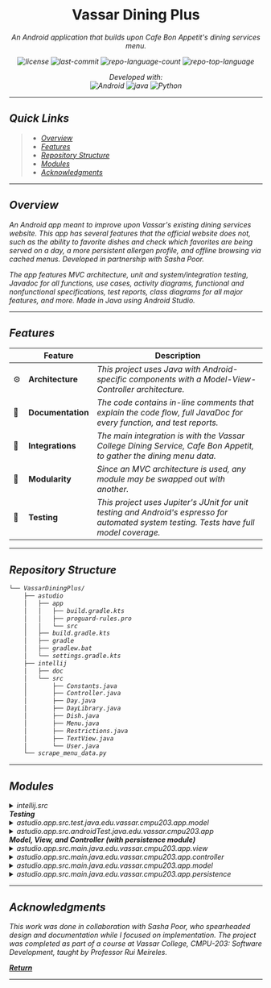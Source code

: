 <p align="center">
    <h1 align="center">Vassar Dining Plus</h1>
</p>
<p align="center">
    <em>An Android application that builds upon Cafe Bon Appetit's dining services menu. 
</p>
<p align="center">
	<img src="https://img.shields.io/github/license/InformationlessUsername/VassarDiningPlus?style=flat&color=0080ff" alt="license">
	<img src="https://img.shields.io/github/last-commit/InformationlessUsername/VassarDiningPlus?style=flat&color=0080ff" alt="last-commit">
	<img src="https://img.shields.io/github/languages/count/InformationlessUsername/VassarDiningPlus?style=flat&color=0080ff" alt="repo-language-count">
	<img src="https://img.shields.io/github/languages/top/InformationlessUsername/VassarDiningPlus?style=flat&color=0080ff" alt="repo-top-language">
<p>
<p align="center">
		<em>Developed with:</em>
<br/>
	<img src="https://img.shields.io/badge/Android-3DDC84.svg?style=flat&logo=Android&logoColor=white" alt="Android">
	<img src="https://img.shields.io/badge/java-%23ED8B00.svg?style=flat&logo=openjdk&logoColor=white" alt="java">
	<img src="https://img.shields.io/badge/Python-3776AB.svg?style=flat&logo=Python&logoColor=white" alt="Python">
</p>
<hr>

## Quick Links

> - [ Overview](#-overview)
> - [ Features](#-features)
> - [ Repository Structure](#-repository-structure)
> - [ Modules](#-modules)
> - [ Acknowledgments](#-acknowledgments)

---

## Overview

An Android app meant to improve upon Vassar's existing dining services website. This app has several features that the official website does not, such as the ability to favorite dishes and check which favorites are being served on a day, a more persistent allergen profile, and offline browsing via cached menus. Developed in partnership with Sasha Poor.

The app features MVC architecture, unit and system/integration testing, Javadoc for all functions, use cases, activity diagrams, functional and nonfunctional specifications, test reports, class diagrams for all major features, and more. Made in Java using Android Studio.

---

## Features

|     | Feature           | Description                                                                                                                               |
| --- | ----------------- | ----------------------------------------------------------------------------------------------------------------------------------------- |
| ⚙️  | **Architecture**  | _This project uses Java with Android-specific components with a Model-View-Controller architecture._                                      |
| 📄  | **Documentation** | _The code contains in-line comments that explain the code flow, full JavaDoc for every function, and test reports._                       |
| 🔌  | **Integrations**  | _The main integration is with the Vassar College Dining Service, Cafe Bon Appetit, to gather the dining menu data._                       |
| 🧩  | **Modularity**    | _Since an MVC architecture is used, any module may be swapped out with another._                                                          |
| 🧪  | **Testing**       | _This project uses Jupiter's JUnit for unit testing and Android's espresso for automated system testing. Tests have full model coverage._ |

---

## Repository Structure

```sh
└── VassarDiningPlus/
    ├── astudio
    │   ├── app
    │   │   ├── build.gradle.kts
    │   │   ├── proguard-rules.pro
    │   │   └── src
    │   ├── build.gradle.kts
    │   ├── gradle
    │   ├── gradlew.bat
    │   └── settings.gradle.kts
    ├── intellij
    │   ├── doc
    │   └── src
    │       ├── Constants.java
    │       ├── Controller.java
    │       ├── Day.java
    │       ├── DayLibrary.java
    │       ├── Dish.java
    │       ├── Menu.java
    │       ├── Restrictions.java
    │       ├── TextView.java
    │       └── User.java
    └── scrape_menu_data.py
```

---

## Modules

<details closed><summary>intellij.src</summary>

| File                                                                                                                        | Summary                                                                                                                                                                                                                                                                                                                                                                                                                                                                                                |
| --------------------------------------------------------------------------------------------------------------------------- | ------------------------------------------------------------------------------------------------------------------------------------------------------------------------------------------------------------------------------------------------------------------------------------------------------------------------------------------------------------------------------------------------------------------------------------------------------------------------------------------------------ |
| [User.java](https://github.com/InformationlessUsername/VassarDiningPlus/blob/master/intellij/src/User.java)                 | The `User.java` file within the `intellij/src` directory serves a vital role in the VassarDiningPlus application. It represents a user profile that contains dietary restrictions. The code's function is to filter, analyze, and determine which dishes from the menu the user can consume based on their dietary restrictions.                                                                                                                                                                       |
| [Constants.java](https://github.com/InformationlessUsername/VassarDiningPlus/blob/master/intellij/src/Constants.java)       | The Constants.java file within the intellij/src directory of the VassarDiningPlus repository serves primarily to hold globally accessible, unalterable data. In this case, it stores the URL of the cafe menu webpage as a static final variable, facilitating its usage across different components of the project without redundancy or potential for error.                                                                                                                                         |
| [Controller.java](https://github.com/InformationlessUsername/VassarDiningPlus/blob/master/intellij/src/Controller.java)     | The Controller.java file in the intellij/src directory of the VassarDiningPlus repository manages the business logic of the application. It primarily handles user creation with dietary restrictions and validates these restrictions. It also provides functionalities to convert restriction IDs to restriction names and fetches menu data for a particular day based on the user's restrictions.                                                                                                  |
| [Dish.java](https://github.com/InformationlessUsername/VassarDiningPlus/blob/master/intellij/src/Dish.java)                 | The Dish.java file, within the intellij/src directory, serves as a blueprint for creating Dish objects in the VassarDiningPlus application. It manages dish information including its id, name, description, and restrictions. Through its methods, it provides functionalities like checking dish restrictions and fetching the dish's details. This file contributes to the overall data structure of the VassarDiningPlus application.                                                              |
| [TextView.java](https://github.com/InformationlessUsername/VassarDiningPlus/blob/master/intellij/src/TextView.java)         | The TextView.java file in the intellij/src directory provides a text-based interface for VassarDiningPlus application. This code accepts user inputs for dietary restrictions and a date, then retrieves and displays the corresponding meals for the given date, adhering to any user-inputted restrictions. If the user enters quit, the application will exit. The interface interacts with the Controller class to validate restrictions and create a user profile with the provided restrictions. |
| [DayLibrary.java](https://github.com/InformationlessUsername/VassarDiningPlus/blob/master/intellij/src/DayLibrary.java)     | The DayLibrary.java file is critical to the VassarDiningPlus repository, as it houses the functionality for managing the dining days. Specifically, it centralizes the creation and storage of unique Day objects, which represent specific dining days, pre-filtered by user restrictions. The design aims to avoid duplications and facilitate efficient retrieval of previously created Day objects, thus enhancing the application's performance by promoting data reusability through caching.    |
| [Restrictions.java](https://github.com/InformationlessUsername/VassarDiningPlus/blob/master/intellij/src/Restrictions.java) | The Restrictions.java code exists in the intellij/src directory of the VassarDiningPlus repository. It's primary function is to manage a map of dietary restriction IDs to their names. This includes providing features to check if a restriction ID is valid, and to retrieve corresponding names for given IDs in the context of meal planning. This contributes to overall data integrity and user customization within the application.                                                           |
| [Day.java](https://github.com/InformationlessUsername/VassarDiningPlus/blob/master/intellij/src/Day.java)                   | This java file, Day.java, in the Intellij directory of the VassarDiningPlus repository, is primarily responsible for representing a single day within the application. It maintains a map relating menu names to their corresponding menus and has fields for a user and a date. It's mainly used to construct Day instances, with provisions for caching in future updates.                                                                                                                           |
| [Menu.java](https://github.com/InformationlessUsername/VassarDiningPlus/blob/master/intellij/src/Menu.java)                 | The Menu.java file forms a crucial part of the VassarDiningPlus repository, residing within the intellij/src subdirectory. This code establishes a Menu class, which encapsulates details about a food menu, storing the menu's name and its constituent dishes. The class enables operations such as adding a dish and retrieving the menu's name or list of dishes. It also offers a formatted string representation of the menu for presenting the data in a readable layout.                       |

</details>
<b> Testing </b>
<details closed><summary>astudio.app.src.test.java.edu.vassar.cmpu203.app.model</summary>

| File                                                                                                                                                                      | Summary                                                                                                                                                                                                                                                                                                                                                                                                                                                                                                               |
| ------------------------------------------------------------------------------------------------------------------------------------------------------------------------- | --------------------------------------------------------------------------------------------------------------------------------------------------------------------------------------------------------------------------------------------------------------------------------------------------------------------------------------------------------------------------------------------------------------------------------------------------------------------------------------------------------------------- |
| [UserTest.java](https://github.com/InformationlessUsername/VassarDiningPlus/blob/master/astudio/app/src/test/java/edu/vassar/cmpu203/app/model/UserTest.java)             | This code sits within the test suite of the VassarDiningPlus application, specifically validating the User model's functionality, such as dietary restrictions and the ability to eat certain dishes. It verifies the correct functioning of these features by creating different User instances and Dish objects, then executing and checking the results of method calls, including equality checks. These tests ensure the robustness of the User class and its methods within the application's larger structure. |
| [DayTest.java](https://github.com/InformationlessUsername/VassarDiningPlus/blob/master/astudio/app/src/test/java/edu/vassar/cmpu203/app/model/DayTest.java)               | The DayTest.java file tests the functionality of the Day class in the VassarDiningPlus app. Specifically, it verifies the correct string representation of a day's menu (testToString method) and ensures that the method to filter and display only a user's favorite dishes works properly (withOnlyFavoritesOf method).                                                                                                                                                                                            |
| [DayLibraryTest.java](https://github.com/InformationlessUsername/VassarDiningPlus/blob/master/astudio/app/src/test/java/edu/vassar/cmpu203/app/model/DayLibraryTest.java) | The DayLibraryTest.java file is responsible for ensuring the correctness of two key functionalities within the VassarDiningPlus application: managing user dietary restrictions and retrieving specific day data. The file contains unit tests that confirm the data integrity when user restrictions are set and ensure the day data fetched, including station names, is as expected.                                                                                                                               |

</details>

<details closed><summary>astudio.app.src.androidTest.java.edu.vassar.cmpu203.app</summary>

| File                                                                                                                                                                             | Summary                                                                                                                                                                                                                                                                                                                                                                      |
| -------------------------------------------------------------------------------------------------------------------------------------------------------------------------------- | ---------------------------------------------------------------------------------------------------------------------------------------------------------------------------------------------------------------------------------------------------------------------------------------------------------------------------------------------------------------------------- |
| [ManageProfileTest.java](https://github.com/InformationlessUsername/VassarDiningPlus/blob/master/astudio/app/src/androidTest/java/edu/vassar/cmpu203/app/ManageProfileTest.java) | The code snippet from `ManageProfileTest.java` is responsible for conducting instrumented tests on the functionalities within the ManageProfileFragment and the navigation bar in VassarDiningPlus app. It also tests the app's favorites and restrictions memory reset feature.                                                                                             |
| [ViewDayTest.java](https://github.com/InformationlessUsername/VassarDiningPlus/blob/master/astudio/app/src/androidTest/java/edu/vassar/cmpu203/app/ViewDayTest.java)             | This code snippet belongs to the ViewDayTest.java file within the Android application part of the VassarDiningPlus repository. It provides testing functionalities for the ViewDayFragment to assess its performance and ensure it behaves as expected. It also resets the application's memory after each test to maintain a controlled environment and consistent results. |

</details>
<b>Model, View, and Controller (with persistence module) </b>
<details closed><summary>astudio.app.src.main.java.edu.vassar.cmpu203.app.view</summary>

| File                                                                                                                                                                                   | Summary                                                                                                                                                                                                                                                                                                                                                                                                                                                                                                                                              |
| -------------------------------------------------------------------------------------------------------------------------------------------------------------------------------------- | ---------------------------------------------------------------------------------------------------------------------------------------------------------------------------------------------------------------------------------------------------------------------------------------------------------------------------------------------------------------------------------------------------------------------------------------------------------------------------------------------------------------------------------------------------- |
| [MainView.java](https://github.com/InformationlessUsername/VassarDiningPlus/blob/master/astudio/app/src/main/java/edu/vassar/cmpu203/app/view/MainView.java)                           | The MainView.java file in the VassarDiningPlus repository forms the heart of the application's user interface. As part of the Android Studio's app module, it handles the presentation of different fragments within the main activity. By implementing the IMainView interface, it defines how user interactions, like clicks on the menu and profile buttons, are handled, and how they result in the display of corresponding fragments. It also manages the addition and replacement of these fragments within the application's view hierarchy. |
| [FavoritesAdapter.java](https://github.com/InformationlessUsername/VassarDiningPlus/blob/master/astudio/app/src/main/java/edu/vassar/cmpu203/app/view/FavoritesAdapter.java)           | This code defines the `FavoritesAdapter` class for the VassarDiningPlus Android application. It manages the display of the user's favorite dishes in a RecyclerView. The adapter receives a list of dishes from the menu, passes them to individual ViewHolder instances, and updates these views based on the dishes' current favorited status.                                                                                                                                                                                                     |
| [DayAdapter.java](https://github.com/InformationlessUsername/VassarDiningPlus/blob/master/astudio/app/src/main/java/edu/vassar/cmpu203/app/view/DayAdapter.java)                       | The DayAdapter.java snippet in the astudio module of the VassarDiningPlus repository is a key component of the app's user interface. It's responsible for rendering daily dining options within the app's RecyclerView object, using the Dish and Menu classes to populate each day's meal choices.                                                                                                                                                                                                                                                  |
| [ViewDayFragment.java](https://github.com/InformationlessUsername/VassarDiningPlus/blob/master/astudio/app/src/main/java/edu/vassar/cmpu203/app/view/ViewDayFragment.java)             | The code is a part of the VassarDiningPlus repository and establishes the ViewDayFragment in the Android app. This fragment provides users with the daily menu view using user-defined parameters such as date and dietary restrictions. It also interacts with the controller when the user modifies their inputs, facilitating navigation and data input checking. Additionally, it updates the app's UI to show changes and communicates with the user with snackbar messages about invalid inputs.                                               |
| [IViewDay.java](https://github.com/InformationlessUsername/VassarDiningPlus/blob/master/astudio/app/src/main/java/edu/vassar/cmpu203/app/view/IViewDay.java)                           | The code represents the IViewDay interface of the VassarDiningPlus Android application. This acts as a contract for selected views to display daily dining information and handle invalid date scenarios. Furthermore, it enables users to request specific day's details, with options to filter by favorites only. It significantly contributes to the overall functionality and user interaction of the app.                                                                                                                                      |
| [ManageProfileFragment.java](https://github.com/InformationlessUsername/VassarDiningPlus/blob/master/astudio/app/src/main/java/edu/vassar/cmpu203/app/view/ManageProfileFragment.java) | This code represents a ManageProfileFragment in the VassarDiningPlus repository. It's part of the app's interface, allowing users to manage profiles within an Android platform. The fragment handles layout inflation and utilizes RecyclerView for efficient display of large datasets, playing a crucial role in improving user profile management and personal dietary restrictions navigation.                                                                                                                                                  |
| [DishViewHolder.java](https://github.com/InformationlessUsername/VassarDiningPlus/blob/master/astudio/app/src/main/java/edu/vassar/cmpu203/app/view/DishViewHolder.java)               | The `DishViewHolder.java` file is part of the Android application in the VassarDiningPlus repository. It serves as a View Holder object for the list of food dishes. It links data from the Dish model to GUI elements, like the dish name text and the favorite dish icon. It also provides a listener to handle the favoriting/unfavoriting of dishes.                                                                                                                                                                                             |
| [IManageProfile.java](https://github.com/InformationlessUsername/VassarDiningPlus/blob/master/astudio/app/src/main/java/edu/vassar/cmpu203/app/view/IManageProfile.java)               | The IManageProfile.java file is the interface for managing user profiles in the VassarDiningPlus app. It outlines methods for updating the favorites display, setting user dietary restrictions, and interacting with favorite dishes. It also defines listener actions for updating restrictions, toggling favorite dishes, and handling user requests related to favorites and saved restrictions. This is crucial for user preferences and personalized dining options.                                                                           |
| [IMainView.java](https://github.com/InformationlessUsername/VassarDiningPlus/blob/master/astudio/app/src/main/java/edu/vassar/cmpu203/app/view/IMainView.java)                         | The IMainView.java file in the VassarDiningPlus repository forms a critical component of the app's interface. This file defines an interface with methods that respond to user interactions such as clicking on the browse or profile tabs, and manages the dynamic display of different fragments on the main view. It supports navigation through the app, contributing to a seamless user experience.                                                                                                                                             |
| [FavoritesViewHolder.java](https://github.com/InformationlessUsername/VassarDiningPlus/blob/master/astudio/app/src/main/java/edu/vassar/cmpu203/app/view/FavoritesViewHolder.java)     | The FavoritesViewHolder.java in the VassarDiningPlus repository is a critical component of the Android app's UI. It serves as the view holder for the favorites feature and manages the display of individual dishes within the Favorites section of the application. The code primarily updates the name and favorite status of a dish, changing the icon's appearance based on whether it's marked as a favorite or not. It also provides an interactive function to toggle a dish's favorite status.                                              |
| [MenuViewHolder.java](https://github.com/InformationlessUsername/VassarDiningPlus/blob/master/astudio/app/src/main/java/edu/vassar/cmpu203/app/view/MenuViewHolder.java)               | The code is a part of the VassarDiningPlus Android application interface, specifically a ViewHolder for the restaurant menu. It primarily manages the menu display by binding the menu name from the data to the corresponding view. This component contributes to the efficiency of the RecyclerView in the application by recycling the menu item views.                                                                                                                                                                                           |

</details>

<details closed><summary>astudio.app.src.main.java.edu.vassar.cmpu203.app.controller</summary>

| File                                                                                                                                                                                   | Summary                                                                                                                                                                                                                                                                                                                                                                                          |
| -------------------------------------------------------------------------------------------------------------------------------------------------------------------------------------- | ------------------------------------------------------------------------------------------------------------------------------------------------------------------------------------------------------------------------------------------------------------------------------------------------------------------------------------------------------------------------------------------------ |
| [ControllerActivity.java](https://github.com/InformationlessUsername/VassarDiningPlus/blob/master/astudio/app/src/main/java/edu/vassar/cmpu203/app/controller/ControllerActivity.java) | The ControllerActivity.java file orchestrates the main application functionalities within VassarDiningPlus. Part of the Android application structure in the repository, this code contributes to managing daily dishes, data processing, and user interaction, emphasizing on the handling of dining related data and its presentation, with dependencies on Day, DayLibrary, and Dish classes. |

</details>

<details closed><summary>astudio.app.src.main.java.edu.vassar.cmpu203.app.model</summary>

| File                                                                                                                                                                | Summary                                                                                                                                                                                                                                                                                                                                                                                                                                                                           |
| ------------------------------------------------------------------------------------------------------------------------------------------------------------------- | --------------------------------------------------------------------------------------------------------------------------------------------------------------------------------------------------------------------------------------------------------------------------------------------------------------------------------------------------------------------------------------------------------------------------------------------------------------------------------- |
| [User.java](https://github.com/InformationlessUsername/VassarDiningPlus/blob/master/astudio/app/src/main/java/edu/vassar/cmpu203/app/model/User.java)               | This code snippet defines a User class in the VassarDiningPlus project's Android application. Focal to data modeling, it portrays a user with a list of dietary restrictions, primarily used in filtering dishes shown to the user in accordance with these restrictions.                                                                                                                                                                                                         |
| [Constants.java](https://github.com/InformationlessUsername/VassarDiningPlus/blob/master/astudio/app/src/main/java/edu/vassar/cmpu203/app/model/Constants.java)     | The highlighted code is part of the VassarDiningPlus application, specifically residing in the astudio Android project. The Constants.java file serves as a centralized location for storing unchanging values, aiding in code maintainability and readability. In this case, it holds the URL for the Gordon cafe menu from the Cafe Bon Appetit website.                                                                                                                        |
| [Dish.java](https://github.com/InformationlessUsername/VassarDiningPlus/blob/master/astudio/app/src/main/java/edu/vassar/cmpu203/app/model/Dish.java)               | The `Dish.java` class models a dish, serving as a key component in the Vassar Dining Plus application. It holds essential dish-related information such as its name, description, and dietary restrictions. Additionally, it defines methods to generate a string representation of the dish and check if a specific dietary restriction applies to the dish. This class interfaces with other related objects in the application to manage the meal data.                        |
| [Restriction.java](https://github.com/InformationlessUsername/VassarDiningPlus/blob/master/astudio/app/src/main/java/edu/vassar/cmpu203/app/model/Restriction.java) | This code snippet is a part of the VassarDiningPlus application, specifically located in the `astudio/app/src/main/java` directory. It defines an enumeration, `Restriction`, representing different dietary restrictions for the users, such as vegetarian, vegan, halal, in balance, kosher, and low gluten. This enumeration likely forms a core part of the application's functionality related to filtering or displaying meal options based on user-specific dietary needs. |
| [DayLibrary.java](https://github.com/InformationlessUsername/VassarDiningPlus/blob/master/astudio/app/src/main/java/edu/vassar/cmpu203/app/model/DayLibrary.java)   | The DayLibrary.java file in the VassarDiningPlus repository is responsible for managing the dining data of different days. It maintains a collection of Day objects, ensuring there are no duplicates and allowing for caching. This is important as the data is pre-filtered to adhere to user dietary restrictions. The class also allows for updating user restrictions, which if modified, results in the clearing of the existing cache.                                     |
| [Day.java](https://github.com/InformationlessUsername/VassarDiningPlus/blob/master/astudio/app/src/main/java/edu/vassar/cmpu203/app/model/Day.java)                 | This code is part of the VassarDiningPlus Android app within the application source folder. It defines the Day class responsible for storing dining menus for each day, represented by a map linking menu names to corresponding menus and a date string. This class is crucial for the application's functionality, enabling the organization and retrieval of daily menu information.                                                                                           |
| [Menu.java](https://github.com/InformationlessUsername/VassarDiningPlus/blob/master/astudio/app/src/main/java/edu/vassar/cmpu203/app/model/Menu.java)               | The Menu.java file in the astudio/app/src directory is a key component of the VassarDiningPlus application. It manages the list of dishes in a menu, allowing dishes to be added to it. The file also provides methods to retrieve the menu name and its dishes, contributing significantly to the functionality of the dining hall's menu operations.                                                                                                                            |

</details>

<details closed><summary>astudio.app.src.main.java.edu.vassar.cmpu203.app.persistence</summary>

| File                                                                                                                                                                                    | Summary                                                                                                                                                                                                                                                                                                                                                                                               |
| --------------------------------------------------------------------------------------------------------------------------------------------------------------------------------------- | ----------------------------------------------------------------------------------------------------------------------------------------------------------------------------------------------------------------------------------------------------------------------------------------------------------------------------------------------------------------------------------------------------- |
| [LocalStorageFacade.java](https://github.com/InformationlessUsername/VassarDiningPlus/blob/master/astudio/app/src/main/java/edu/vassar/cmpu203/app/persistence/LocalStorageFacade.java) | The LocalStorageFacade.java forms a critical part of the VassarDiningPlus application's data persistence layer. Its primary role is handling the saving and loading of User and DayLibrary objects to and from the device's local storage. It enables the app to preserve user data and daily menu information between sessions, significantly enhancing the application's usability and performance. |
| [IPersistenceFacade.java](https://github.com/InformationlessUsername/VassarDiningPlus/blob/master/astudio/app/src/main/java/edu/vassar/cmpu203/app/persistence/IPersistenceFacade.java) | This code snippet is an interface for persistence operations in the VassarDiningPlus repository. It defines methods for storing and retrieving user & day library data, which serve as a bridge between the application and its data storage system. The methods are integral to managing user preferences and menu data across sessions.                                                             |

</details>

---

## Acknowledgments

This work was done in collaboration with Sasha Poor, who spearheaded design and documentation while I focused on implementation. The project was completed as part of a course at Vassar College, CMPU-203: Software Development, taught by Professor Rui Meireles.

[**Return**](#-quick-links)

---
